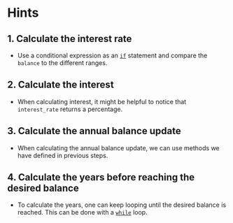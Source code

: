 # Hints

## 1. Calculate the interest rate

- Use a conditional expression as an [`if`][if] statement and compare the `balance` to the different ranges.

## 2. Calculate the interest

- When calculating interest, it might be helpful to notice that `interest_rate` returns a percentage.

## 3. Calculate the annual balance update

- When calculating the annual balance update, we can use methods we have defined in previous steps.

## 4. Calculate the years before reaching the desired balance

- To calculate the years, one can keep looping until the desired balance is reached. This can be done with a [`while`][while] loop.

[if]: https://crystal-lang.org/reference/latest/syntax_and_semantics/if.html
[while]: https://crystal-lang.org/reference/latest/syntax_and_semantics/while.html
